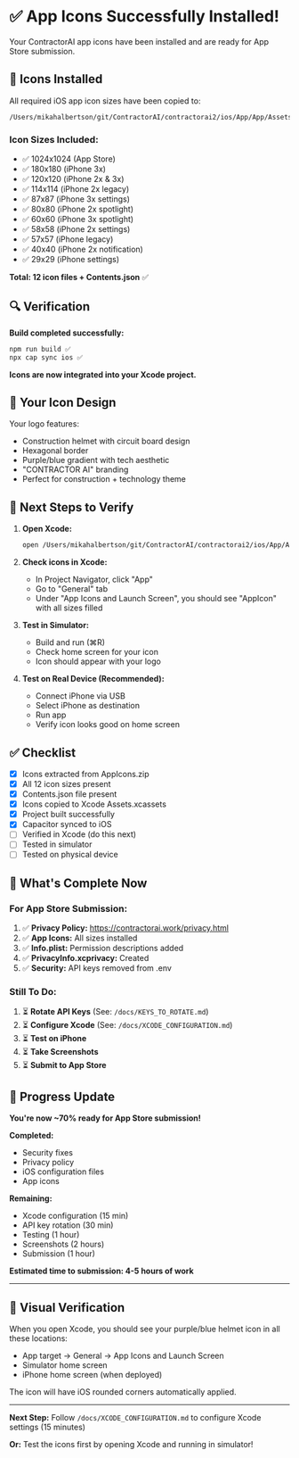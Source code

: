 # ✅ App Icons Successfully Installed!

Your ContractorAI app icons have been installed and are ready for App Store submission.

## 📱 Icons Installed

All required iOS app icon sizes have been copied to:
```
/Users/mikahalbertson/git/ContractorAI/contractorai2/ios/App/App/Assets.xcassets/AppIcon.appiconset/
```

### Icon Sizes Included:
- ✅ 1024x1024 (App Store)
- ✅ 180x180 (iPhone 3x)
- ✅ 120x120 (iPhone 2x & 3x)
- ✅ 114x114 (iPhone 2x legacy)
- ✅ 87x87 (iPhone 3x settings)
- ✅ 80x80 (iPhone 2x spotlight)
- ✅ 60x60 (iPhone 3x spotlight)
- ✅ 58x58 (iPhone 2x settings)
- ✅ 57x57 (iPhone legacy)
- ✅ 40x40 (iPhone 2x notification)
- ✅ 29x29 (iPhone settings)

**Total: 12 icon files + Contents.json** ✅

## 🔍 Verification

**Build completed successfully:**
```bash
npm run build ✅
npx cap sync ios ✅
```

**Icons are now integrated into your Xcode project.**

## 🎨 Your Icon Design

Your logo features:
- Construction helmet with circuit board design
- Hexagonal border
- Purple/blue gradient with tech aesthetic
- "CONTRACTOR AI" branding
- Perfect for construction + technology theme

## 🧪 Next Steps to Verify

1. **Open Xcode:**
   ```bash
   open /Users/mikahalbertson/git/ContractorAI/contractorai2/ios/App/App.xcworkspace
   ```

2. **Check icons in Xcode:**
   - In Project Navigator, click "App"
   - Go to "General" tab
   - Under "App Icons and Launch Screen", you should see "AppIcon" with all sizes filled

3. **Test in Simulator:**
   - Build and run (⌘R)
   - Check home screen for your icon
   - Icon should appear with your logo

4. **Test on Real Device (Recommended):**
   - Connect iPhone via USB
   - Select iPhone as destination
   - Run app
   - Verify icon looks good on home screen

## ✅ Checklist

- [x] Icons extracted from AppIcons.zip
- [x] All 12 icon sizes present
- [x] Contents.json file present
- [x] Icons copied to Xcode Assets.xcassets
- [x] Project built successfully
- [x] Capacitor synced to iOS
- [ ] Verified in Xcode (do this next)
- [ ] Tested in simulator
- [ ] Tested on physical device

## 🎯 What's Complete Now

### For App Store Submission:
1. ✅ **Privacy Policy:** https://contractorai.work/privacy.html
2. ✅ **App Icons:** All sizes installed
3. ✅ **Info.plist:** Permission descriptions added
4. ✅ **PrivacyInfo.xcprivacy:** Created
5. ✅ **Security:** API keys removed from .env

### Still To Do:
1. ⏳ **Rotate API Keys** (See: `/docs/KEYS_TO_ROTATE.md`)
2. ⏳ **Configure Xcode** (See: `/docs/XCODE_CONFIGURATION.md`)
3. ⏳ **Test on iPhone**
4. ⏳ **Take Screenshots**
5. ⏳ **Submit to App Store**

## 🚀 Progress Update

**You're now ~70% ready for App Store submission!**

**Completed:**
- Security fixes
- Privacy policy
- iOS configuration files
- App icons

**Remaining:**
- Xcode configuration (15 min)
- API key rotation (30 min)
- Testing (1 hour)
- Screenshots (2 hours)
- Submission (1 hour)

**Estimated time to submission: 4-5 hours of work**

---

## 📸 Visual Verification

When you open Xcode, you should see your purple/blue helmet icon in all these locations:
- App target → General → App Icons and Launch Screen
- Simulator home screen
- iPhone home screen (when deployed)

The icon will have iOS rounded corners automatically applied.

---

**Next Step:** Follow `/docs/XCODE_CONFIGURATION.md` to configure Xcode settings (15 minutes)

**Or:** Test the icons first by opening Xcode and running in simulator!
